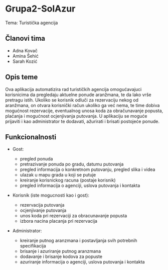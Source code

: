 # Grupa2-SolAzur
Tema: Turistička agencija

## Članovi tima

 * Adna Kovač 
 * Amina Šehić 
 * Sarah Kozić 

## Opis teme
Ova aplikacija automatizira rad turističkih agencija omogućavajuci korisnicima da pregledaju aktuelne ponude aranžmana, te da lako vrše pretragu istih. Ukoliko se korisnik odluči za rezervaciju nekog od aranžmana, on otvara korisnički račun ukoliko ga već nema, te time dobiva mogućnost rezervacije, eventualnog unosa koda za obračunavanje popusta, plaćanja i mogućnost ocjenjivanja putovanja. U aplikaciju se moguće prijaviti i kao administrator te dodavati, ažurirati i brisati postojeće ponude.

## Funkcionalnosti

 * Gost:
  	- pregled ponuda
	- pretrazivanje ponuda po gradu, datumu putovanja
	- pregled informacija o konkretnom putovanju, pregled slika i videa
  	- ulazak u mapu grada u koji se putuje
  	- kreiranje korisnickog racuna (postaje korisnik)
  	- pregled informacija o agenciji, uslova putovanja i kontakta 
  
 * Korisnik (iste mogucnosti kao i gost):  
  	- rezervacija putovanja
	- ocjenjivanje putovanja
  	- unos koda pri rezervaciji za obracunavanje popusta
	- izbora nacina placanja pri rezervacija
   
 * Administrator:
	- kreiranje putnog aranzmana i postavljanja svih potrebnih specifikacija
	- brisanje i azuriranje putnog aranzmana
	- dodavanje i brisanje kodova za popuste
	- azuriranje informacija o agenciji, uslova putovanja i kontakta 
	
